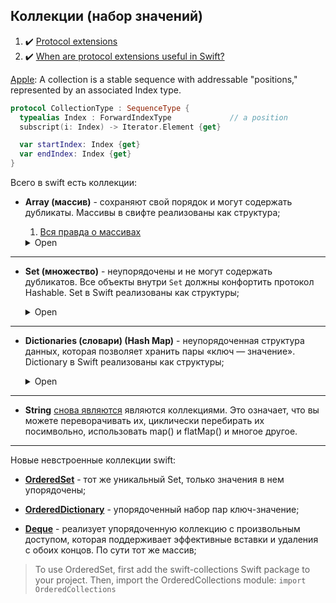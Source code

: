 ## Коллекции (набор значений)

1. :heavy_check_mark: [Protocol extensions](https://www.hackingwithswift.com/sixty/9/4/protocol-extensions)
2. :heavy_check_mark: [When are protocol extensions useful in Swift?](https://www.hackingwithswift.com/quick-start/understanding-swift/when-are-protocol-extensions-useful-in-swift)

[Apple](https://developer.apple.com/documentation/swift/collection): A collection is a stable sequence with addressable "positions," represented by an associated Index type.

```swift
protocol CollectionType : SequenceType {
  typealias Index : ForwardIndexType             // a position
  subscript(i: Index) -> Iterator.Element {get}

  var startIndex: Index {get}
  var endIndex: Index {get}
}
```

Всего в swift есть коллекции:

* **Array (массив)** - сохраняют свой порядок и могут содержать дубликаты. Массивы в свифте реализованы как структура;

  1. [Вся правда о массивах](https://www.youtube.com/watch?v=47_LhSf-ago)

    <details><summary>Open</summary>
    <p>
    
    * Вы можете свободно добавлять к ним данные (если не let), чтобы со временем наращивать свои данные, или вы можете удалить или даже изменить порядок элементов, если хотите.

    * Мы считываем значения из массивов, используя их числовую позицию, отсчитывая от 0. Этот «отсчет от 0» имеет технический термин: zero-based `array[0]` 
      
    > Для сравнения, массивы должны хранить свои элементы в том порядке, в котором вы им указываете, поэтому, 
    > чтобы проверить, существует ли элемент X в массиве, содержащем 10 000 элементов, 
    > Swift необходимо начать с первого элемента и проверять каждый элемент, пока он не будет найден
      
    `var website = ["Apple", "www.apple.com"]`
      
    Получить значения: `website[0]` и `website[1]`
      
    </p>
    </details>

---

* **Set (множество)** - неупорядочены и не могут содержать дубликатов. Все объекты внутри `Set` должны конфортить протокол Hashable. Set в Swift реализованы как структуры;


    <details><summary>Open</summary>
    <p>
 
  Наборы представляют собой наборы значений, как и массивы, за исключением двух отличий:

    * Предметы хранятся не в каком-либо порядке; они хранятся в случайном порядке, поэтому мы не можем считывать значения из набора с использованием числовых позиций, как с массивами. 
    
  * Ни один предмет не может появляться в наборе дважды; все предметы должны быть уникальными.
  
  `let colors = Set(["red", "green", "blue"])`
  
    > Поскольку set не должен хранить ваши объекты в том порядке, в котором вы их добавляете, 
    > они вместо этого могут хранить их в случайном порядке, который оптимизирует их для быстрого поиска. 
    > Итак, когда вы говорите «содержит ли этот набор элемент X», вы получите ответ за доли секунды, независимо от того, насколько велик набор.

    </p>
    </details>

---

* **Dictionaries (словари) (Hash Map)** - неупорядоченная структура данных, которая позволяет хранить пары «ключ — значение». Dictionary в Swift реализованы как структуры;


    <details><summary>Open</summary>
    <p>
  
  Словари - это коллекции значений, как и массивы, но вместо того, чтобы хранить вещи с целочисленной позицией, вы можете получить к ним доступ, используя все, что захотите.
 
  `let heights = ["Taylor Swift": 1.78, "Ed Sheeran": 1.73]` или `идентификатора(ключ) : значение, которое мы хотим сохранить`

   Получить значения: `let result: Int = heights["Taylor Swift", default: 0]`; default - значит, что есть значения "Taylor Swift" нет в словаре, то верни 0.
  
   > В отличие от кортежей, нельзя гарантировать, что ключ в словаре существует. 
   > Вот почему чтение значения из словаря может ничего не вернуть - возможно, вы запросили ключ, которого не существует!
  
    </p>
    </details>

---

* **String** [снова являются](https://developer.apple.com/documentation/swift/string) являются коллекциями. Это означает, что вы можете переворачивать их, циклически перебирать их посимвольно, использовать map() и flatMap() и многое другое.

---

Новые невстроенные коллекции swift:

* **[OrderedSet](https://github.com/apple/swift-collections/blob/main/Documentation/OrderedSet.md)** - тот же уникальный Set, только значения в нем упорядочены;

* **[OrderedDictionary](https://github.com/apple/swift-collections/blob/main/Documentation/OrderedDictionary.md)** - упорядоченный набор пар ключ-значение;

* **[Deque](https://github.com/apple/swift-collections/blob/main/Documentation/Deque.md)** - реализует упорядоченную коллекцию с произвольным доступом, которая поддерживает эффективные вставки и удаления с обоих концов. По сути тот же массив;

> To use OrderedSet, first add the swift-collections Swift package to your project. Then, import the OrderedCollections module: `import OrderedCollections`
